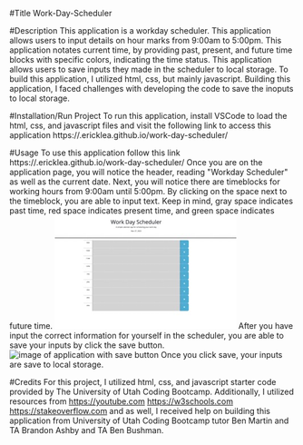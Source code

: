 #Title
Work-Day-Scheduler

#Description
This application is a workday scheduler. This application allows users to input details on hour marks from 9:00am to 5:00pm. This application notates current time, by providing past, present, and future time blocks with specific colors, indicating the time status. This application allows users to save inputs they made in the scheduler to local storage.
To build this application, I utilized html, css, but mainly javascript. 
Building this application, I faced challenges with developing the code to save the inoputs to local storage.

#Installation/Run Project
To run this application, install VSCode to load the html, css, and javascript files and visit the following link to access this application https://.ericklea.github.io/work-day-scheduler/

#Usage 
To use this application follow this link https://.ericklea.github.io/work-day-scheduler/
Once you are on the application page, you will notice the header, reading "Workday Scheduler" as well as the current date. 
Next, you will notice there are timeblocks for working hours from 9:00am until 5:00pm.
By clicking on the space next to the timeblock, you are able to input text. Keep in mind, gray space indicates past time, red space indicates present time, and green space indicates future time.
![image of application with text input](Assets/app.jpeg)
After you have input the correct information for yourself in the scheduler, you are able to save your inputs by click the save button. 
![image of application with save button]()
Once you click save, your inputs are save to local storage. 

#Credits
For this project, I utilized html, css, and javascript starter code provided by The University of Utah Coding Bootcamp. Additionally, I utilized resources from https://youtube.com https://w3schools.com https://stakeoverflow.com and as well, I received help on building this application from University of Utah Coding Bootcamp tutor Ben Martin and TA Brandon Ashby and TA Ben Bushman.


